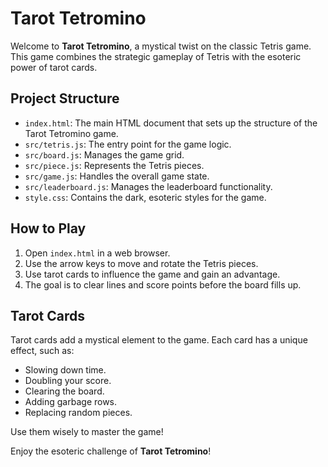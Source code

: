 # Tarot Tetromino

Welcome to **Tarot Tetromino**, a mystical twist on the classic Tetris game. This game combines the strategic gameplay of Tetris with the esoteric power of tarot cards.

## Project Structure

- `index.html`: The main HTML document that sets up the structure of the Tarot Tetromino game.
- `src/tetris.js`: The entry point for the game logic.
- `src/board.js`: Manages the game grid.
- `src/piece.js`: Represents the Tetris pieces.
- `src/game.js`: Handles the overall game state.
- `src/leaderboard.js`: Manages the leaderboard functionality.
- `style.css`: Contains the dark, esoteric styles for the game.

## How to Play

1. Open `index.html` in a web browser.
2. Use the arrow keys to move and rotate the Tetris pieces.
3. Use tarot cards to influence the game and gain an advantage.
4. The goal is to clear lines and score points before the board fills up.

## Tarot Cards

Tarot cards add a mystical element to the game. Each card has a unique effect, such as:

- Slowing down time.
- Doubling your score.
- Clearing the board.
- Adding garbage rows.
- Replacing random pieces.

Use them wisely to master the game!

Enjoy the esoteric challenge of **Tarot Tetromino**!